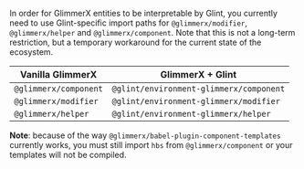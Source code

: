 In order for GlimmerX entities to be interpretable by Glint, you currently need to use Glint-specific import paths for `@glimmerx/modifier`, `@glimmerx/helper` and `@glimmerx/component`. Note that this is not a long-term restriction, but a temporary workaround for the current state of the ecosystem.

| Vanilla GlimmerX      | GlimmerX + Glint                        |
| --------------------- | --------------------------------------- |
| `@glimmerx/component` | `@glint/environment-glimmerx/component` |
| `@glimmerx/modifier`  | `@glint/environment-glimmerx/modifier`  |
| `@glimmerx/helper`    | `@glint/environment-glimmerx/helper`    |

**Note**: because of the way `@glimmerx/babel-plugin-component-templates` currently works, you must still import `hbs` from `@glimmerx/component` or your templates will not be compiled.
